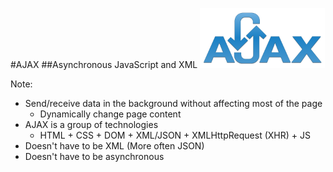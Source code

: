 #AJAX
##Asynchronous JavaScript and XML
<img src="/img/ajax-logo.png" style="width: 200px">

Note:
+ Send/receive data in the background without affecting most of the page
    + Dynamically change page content
+ AJAX is a group of technologies
    + HTML + CSS + DOM + XML/JSON + XMLHttpRequest (XHR) + JS
+ Doesn't have to be XML (More often JSON)
+ Doesn't have to be asynchronous